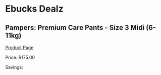 
# Ebucks Dealz
## Pampers: Premium Care Pants - Size 3 Midi (6-11kg)
[Product Page](https://www.ebucks.com/web/shop/productSelected.do?prodId=1191634880&catId=1240555120)

Price: R175.00

Savings: 


	